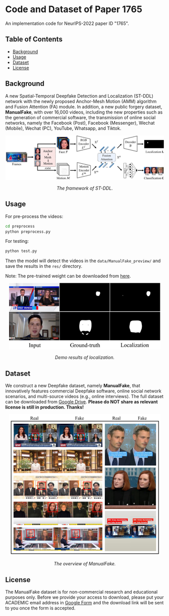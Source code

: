 # Code and Dataset of Paper 1765

An implementation code for NeurIPS-2022 paper ID "1765".

## Table of Contents

- [Background](#background)
- [Usage](#usage)
- [Dataset](#Dataset)
- [License](#License)

## Background
A new Spatial-Temporal Deepfake Detection and Localization (ST-DDL) network with the newly proposed Anchor-Mesh Motion (AMM) algorithm and Fusion Attention (FA) module. In addition, a new public forgery dataset, **ManualFake**, with over 16,000 videos, including the new properties such as the generation of commercial software, the transmission of online social networks, namely the Facebook (Post), Facebook (Messenger), Wechat (Mobile), Wechat (PC), YouTube, Whatsapp, and Tiktok.

<p align='center'>  
  <img src='https://github.com/paper1765/paper1765/blob/master/imgs/framework.jpg?raw=true' width='870'/>
</p>
<p align='center'>  
  <em>The framework of ST-DDL.</em>
</p>


## Usage

For pre-process the videos:
```bash
cd preprocess
python preprocess.py
```

For testing:
```bash
python test.py
```
Then the model will detect the videos in the `data/ManualFake_preview/` and save the results in the `res/` directory.

Note: The pre-trained weight can be downloaded from [here](https://drive.google.com/drive/folders/1vzvLCWBVR-iv6_Y9fetb5rvG_PD_jq56?usp=sharing).

<p align='center'>  
  <img src='https://github.com/paper1765/paper1765/blob/master/imgs/result.jpg?raw=true' width='480'/>
</p>
<p align='center'>  
  <em>Demo results of localization.</em>
</p>

## Dataset

We construct a new Deepfake dataset, namely **ManualFake**, that innovatively features commercial Deepfake software, online social network scenarios, and multi-source videos (e.g., online interviews). The full dataset can be downloaded from [Google Drive](https://drive.google.com/drive/folders/1dT3A69sLi592RwAw_XfvOmLexNRX-7mf?usp=sharing). **Please do NOT share as relevant license is still in production. Thanks!**

<p align='center'>  
  <img src='https://github.com/paper1765/paper1765/blob/master/imgs/dataset.jpg?raw=true' width='480'/>
</p>
<p align='center'>  
  <em>The overview of ManualFake.</em>
</p>


## License
The ManualFake dataset is for non-commercial research and educational purposes only. Before we provide your access to download, please put your ACADEMIC email address in [Google Form](https://www.google.com) and the download link will be sent to you once the form is accepted.
